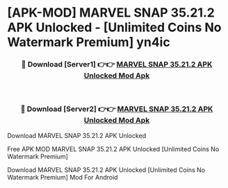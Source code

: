 # [APK-MOD] MARVEL SNAP 35.21.2 APK Unlocked - [Unlimited Coins No Watermark Premium] yn4ic



<div align="center">
<h3>🔴 Download [Server1] 👉👉 <a href="https://momento.my/?title=MARVEL_SNAP_35.21.2_APK_Unlocked">MARVEL SNAP 35.21.2 APK Unlocked Mod Apk</a></h3><br>

<h3>🔴 Download [Server2] 👉👉 <a href="https://momento.my/?title=MARVEL_SNAP_35.21.2_APK_Unlocked">MARVEL SNAP 35.21.2 APK Unlocked Mod Apk</a></h3>
</div>



Download MARVEL SNAP 35.21.2 APK Unlocked 

Free APK MOD MARVEL SNAP 35.21.2 APK Unlocked [Unlimited Coins No Watermark Premium]

Download MARVEL SNAP 35.21.2 APK Unlocked [Unlimited Coins No Watermark Premium] Mod For Android
